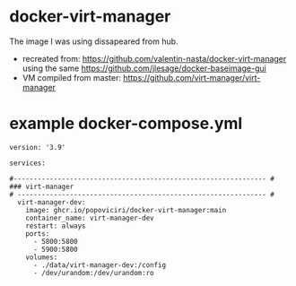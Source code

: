 # docker-virt-manager
The image I was using dissapeared from hub.
- recreated from: https://github.com/valentin-nasta/docker-virt-manager using the same https://github.com/jlesage/docker-baseimage-gui
- VM compiled from master: https://github.com/virt-manager/virt-manager

# example docker-compose.yml
```
version: '3.9'

services:

#--------------------------------------------------------------- #
### virt-manager
# -------------------------------------------------------------- #
  virt-manager-dev:
    image: ghcr.io/popoviciri/docker-virt-manager:main
    container_name: virt-manager-dev
    restart: always
    ports:
      - 5800:5800
      - 5900:5800
    volumes:
      - ./data/virt-manager-dev:/config
      - /dev/urandom:/dev/urandom:ro
```
